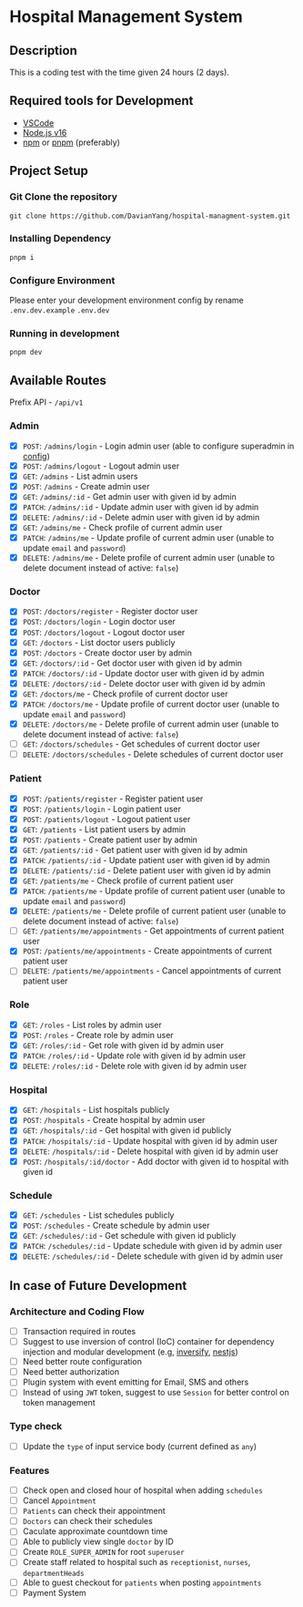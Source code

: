 # Hospital Management System

## Description

This is a coding test with the time given 24 hours (2 days).

## Required tools for Development

- [VSCode](https://code.visualstudio.com/)
- [Node.js v16](https://nodejs.org/en/)
- [npm](https://www.npmjs.com/) or [pnpm](https://pnpm.io/) (preferably)

## Project Setup

### Git Clone the repository

```
git clone https://github.com/DavianYang/hospital-managment-system.git
```

### Installing Dependency

```
pnpm i
```

### Configure Environment

Please enter your development environment config by rename `.env.dev.example`
`.env.dev`

### Running in development

```
pnpm dev
```

## Available Routes

Prefix API - `/api/v1`

### Admin

- [x] `POST`: `/admins/login`               - Login admin user (able to configure superadmin in [config](src/config.ts))
- [x] `POST`: `/admins/logout`              - Logout admin user
- [x] `GET`: `/admins`                      - List admin users
- [x] `POST`: `/admins`                     - Create admin user
- [x] `GET`: `/admins/:id`                  - Get admin user with given id by admin
- [x] `PATCH`: `/admins/:id`                - Update admin user with given id by admin
- [x] `DELETE`: `/admins/:id`               - Delete admin user with given id by admin
- [x] `GET`: `/admins/me`                   - Check profile of current admin user
- [x] `PATCH`: `/admins/me`                 - Update profile of current admin user (unable to update `email` and `password`)
- [x] `DELETE`: `/admins/me`                - Delete profile of current admin user (unable to delete document instead of active: `false`)

### Doctor

- [x] `POST`: `/doctors/register`           - Register doctor user
- [x] `POST`: `/doctors/login`              - Login doctor user
- [x] `POST`: `/doctors/logout`             - Logout doctor user
- [x] `GET`: `/doctors`                     - List doctor users publicly
- [x] `POST`: `/doctors`                    - Create doctor user by admin
- [x] `GET`: `/doctors/:id`                 - Get doctor user with given id by admin
- [x] `PATCH`: `/doctors/:id`               - Update doctor user with given id by admin
- [x] `DELETE`: `/doctors/:id`              - Delete doctor user with given id by admin
- [x] `GET`: `/doctors/me`                  - Check profile of current doctor user
- [x] `PATCH`: `/doctors/me`                - Update profile of current doctor user (unable to update `email` and `password`)
- [x] `DELETE`: `/doctors/me`               - Delete profile of current admin user (unable to delete document instead of active: `false`)
- [ ] `GET`: `/doctors/schedules`           - Get schedules of current doctor user
- [ ] `DELETE`: `/doctors/schedules`        - Delete schedules of current doctor user

### Patient

- [x] `POST`: `/patients/register`          - Register patient user
- [x] `POST`: `/patients/login`             - Login patient user
- [x] `POST`: `/patients/logout`            - Logout patient user
- [x] `GET`: `/patients`                    - List patient users by admin
- [x] `POST`: `/patients`                   - Create patient user by admin
- [x] `GET`: `/patients/:id`                - Get patient user with given id by admin
- [x] `PATCH`: `/patients/:id`              - Update patient user with given id by admin
- [x] `DELETE`: `/patients/:id`             - Delete patient user with given id by admin
- [x] `GET`: `/patients/me`                 - Check profile of current patient user
- [x] `PATCH`: `/patients/me`               - Update profile of current patient user (unable to update `email` and `password`)
- [x] `DELETE`: `/patients/me`              - Delete profile of current patient user (unable to delete document instead of active: `false`)
- [ ] `GET`: `/patients/me/appointments`    - Get appointments of current patient user
- [x] `POST`: `/patients/me/appointments`   - Create appointments of current patient user
- [ ] `DELETE`: `/patients/me/appointments` - Cancel appointments of current patient user

### Role
- [x] `GET`: `/roles`                       - List roles by admin user
- [x] `POST`: `/roles`                      - Create role by admin user
- [x] `GET`: `/roles/:id`                   - Get role with given id by admin user
- [x] `PATCH`: `/roles/:id`                 - Update role with given id by admin user
- [x] `DELETE`: `/roles/:id`                - Delete role with given id by admin user

### Hospital

- [x] `GET`: `/hospitals`                   - List hospitals publicly
- [x] `POST`: `/hospitals`                  - Create hospital by admin user
- [x] `GET`: `/hospitals/:id`               - Get hospital with given id publicly
- [x] `PATCH`: `/hospitals/:id`             - Update hospital with given id by admin user
- [x] `DELETE`: `/hospitals/:id`            - Delete hospital with given id by admin user
- [x] `POST`: `/hospitals/:id/doctor`       - Add doctor with given id to hospital with given id

### Schedule

- [x] `GET`: `/schedules`                   - List schedules publicly
- [x] `POST`: `/schedules`                  - Create schedule by admin user
- [x] `GET`: `/schedules/:id`               - Get schedule with given id publicly
- [x] `PATCH`: `/schedules/:id`             - Update schedule with given id by admin user
- [x] `DELETE`: `/schedules/:id`            - Delete schedule with given id by admin user

## In case of Future Development

### Architecture and Coding Flow

- [ ] Transaction required in routes
- [ ] Suggest to use inversion of control (IoC) container for dependency injection and modular development (e.g, [inversify](https://inversify.io/), [nestjs](https://nestjs.com/))
- [ ] Need better route configuration
- [ ] Need better authorization
- [ ] Plugin system with event emitting for Email, SMS and others
- [ ] Instead of using `JWT` token, suggest to use `Session` for better control on token management

### Type check
- [ ] Update the `type` of input service body (current defined as `any`)

### Features
- [ ] Check open and closed hour of hospital when adding `schedules`
- [ ] Cancel `Appointment`
- [ ] `Patients` can check their appointment
- [ ] `Doctors` can check their schedules
- [ ] Caculate approximate countdown time
- [ ] Able to publicly view single `doctor` by ID
- [ ] Create `ROLE_SUPER_ADMIN` for root `superuser`
- [ ] Create staff related to hospital such as `receptionist`, `nurses`, `departmentHeads`
- [ ] Able to guest checkout for `patients` when posting `appointments`
- [ ] Payment System
